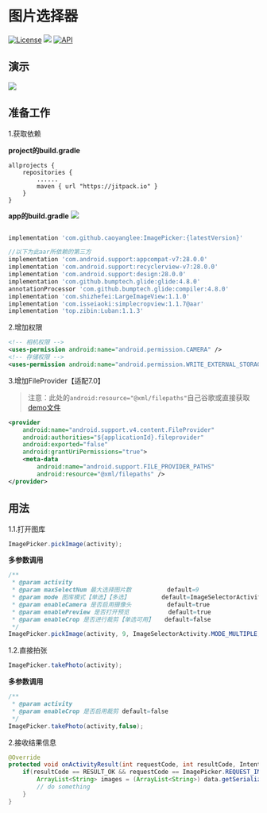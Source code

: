 # 图片选择器
[![License](https://img.shields.io/badge/license-Apache%202-green.svg)](https://www.apache.org/licenses/LICENSE-2.0)
[![](https://jitpack.io/v/caoyanglee/ImagePicker.svg)](https://jitpack.io/#caoyanglee/ImagePicker)
[![API](https://img.shields.io/badge/API-21%2B-brightgreen.svg?style=flat)](https://android-arsenal.com/api?level=21)

## 演示
![](https://github.com/CaoyangLee/ImagePicker/blob/master/img/gif_demo.gif)

## 准备工作 
1.获取依赖

**project的build.gradle**

```
allprojects {
    repositories {
        ......       
        maven { url "https://jitpack.io" } 
    }
}
```
**app的build.gradle**
[![](https://jitpack.io/v/caoyanglee/ImagePicker.svg)](https://jitpack.io/#caoyanglee/ImagePicker)

```gradle

implementation 'com.github.caoyanglee:ImagePicker:{latestVersion}'

```

```gradle
//以下为此aar所依赖的第三方
implementation 'com.android.support:appcompat-v7:28.0.0'
implementation 'com.android.support:recyclerview-v7:28.0.0'
implementation 'com.android.support:design:28.0.0'
implementation 'com.github.bumptech.glide:glide:4.8.0'
annotationProcessor 'com.github.bumptech.glide:compiler:4.8.0'
implementation 'com.shizhefei:LargeImageView:1.1.0'
implementation 'com.isseiaoki:simplecropview:1.1.7@aar'
implementation 'top.zibin:Luban:1.1.3'
```

2.增加权限

```xml
<!-- 相机权限 -->
<uses-permission android:name="android.permission.CAMERA" />
<!-- 存储权限 -->
<uses-permission android:name="android.permission.WRITE_EXTERNAL_STORAGE" />
```  

3.增加FileProvider【适配7.0】

> 注意：此处的```android:resource="@xml/filepaths"```自己谷歌或直接获取[demo文件](https://github.com/CaoyangLee/ImagePicker/blob/master/app/src/main/res/xml/filepaths.xml)

```xml
<provider
    android:name="android.support.v4.content.FileProvider"
    android:authorities="${applicationId}.fileprovider"
    android:exported="false"
    android:grantUriPermissions="true">
    <meta-data
        android:name="android.support.FILE_PROVIDER_PATHS"
        android:resource="@xml/filepaths" />
</provider>
```

## 用法

1.1.打开图库
```java
ImagePicker.pickImage(activity);
```

**多参数调用**
```java
/**
 * @param activity
 * @param maxSelectNum 最大选择图片数          default=9
 * @param mode 图库模式【单选】【多选】         default=ImageSelectorActivity.MODE_MULTIPLE
 * @param enableCamera 是否启用摄像头          default=true
 * @param enablePreview 是否打开预览           default=true
 * @param enableCrop 是否进行裁剪【单选可用】   default=false
 */
ImagePicker.pickImage(activity, 9, ImageSelectorActivity.MODE_MULTIPLE, true, true, false);
```


1.2.直接拍张
```java
ImagePicker.takePhoto(activity);
```

**多参数调用**
```java
/**
 * @param activity
 * @param enableCrop 是否启用裁剪 default=false
 */
ImagePicker.takePhoto(activity,false);
```

2.接收结果信息
``` java
@Override
protected void onActivityResult(int requestCode, int resultCode, Intent data) {
    if(resultCode == RESULT_OK && requestCode == ImagePicker.REQUEST_IMAGE){
        ArrayList<String> images = (ArrayList<String>) data.getSerializableExtra(ImagePicker.REQUEST_OUTPUT);
        // do something
    }
}
```


